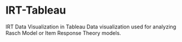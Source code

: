 # IRT-Tableau
IRT Data Visualization in Tableau
Data visualization used for analyzing Rasch Model or Item Response Theory models. 
